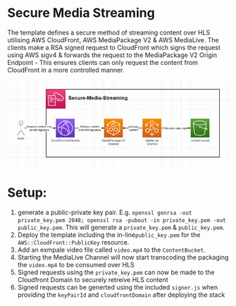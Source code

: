 # Secure Media Streaming

The template defines a secure method of streaming content over HLS utilising AWS CloudFront, AWS MediaPackage V2 & AWS MediaLive. The clients make a RSA signed request to CloudFront which signs the request using AWS sigv4 & forwards the request to the MediaPackage V2 Origin Endpoint - This ensures clients can only request the content from CloudFront in a more controlled manner.


![](images/diagram.png)

# Setup:

1. generate a public-private key pair. E.g. `openssl genrsa -out private_key.pem 2048; openssl rsa -pubout -in private_key.pem -out public_key.pem`. This will generate a `private_key.pem` & `public_key.pem`.
2. Deploy the template including the in-line`public_key.pem` for the `AWS::CloudFront::PublicKey` resource.
3. Add an exmpale video file called `video.mp4` to the `ContentBucket`.
4. Starting the MediaLive Channel will now start transcoding the packaging the `video.mp4` to be consumed over HLS
5. Signed requests using the `private_key.pem` can now be made to the Cloudfront Domain to securely retreive HLS content
  1. Signed requests can be generted using the included `signer.js` when providing the `keyPairId` and `cloudfrontDomain` after deploying the stack
